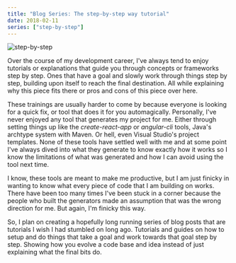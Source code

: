 ```yaml
---
title: "Blog Series: The step-by-step way tutorial"
date: 2018-02-11
series: ["step-by-step"]
---
```


![step-by-step](/images/step-by-step.jpeg)

Over the course of my development career, I've always tend to enjoy tutorials or explanations that guide you through concepts or frameworks step by step. Ones that have a goal and slowly work through things step by step, building upon itself to reach the final destination. All while explaining why this piece fits there or pros and cons of this piece over here.  

These trainings are usually harder to come by because everyone is looking for a quick fix, or tool that does it for you automagically. Personally, I've never enjoyed any tool that generates my project for me. Either through setting things up like the _create-react-app_ or _angular-cli_ tools, Java's archtype system with Maven. Or hell, even Visual Studio's project templates. None of these tools have settled well with me and at some point I've always dived into what they generate to know exactly how it works so I know the limitations of what was generated and how I can avoid using the tool next time.

I know, these tools are meant to make me productive, but I am just finicky in wanting to know what every piece of code that I am building on works. There have been too many times I've been stuck in a corner because the people who built the generators made an assumption that was the wrong direction for me. But again, I'm finicky this way.

So, I plan on creating a hopefully long running series of blog posts that are tutorials I wish I had stumbled on long ago. Tutorials and guides on how to setup and do things that take a goal and work towards that goal step by step. Showing how you evolve a code base and idea instead of just explaining what the final bits do.
